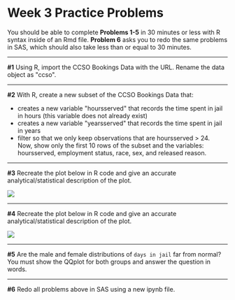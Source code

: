 # Week 3 Practice Problems

You should be able to complete **Problems 1-5** in 30 minutes or less with R syntax inside of an Rmd file. **Problem 6** asks you to redo the same problems in SAS, which should also take less than or equal to 30 minutes.

***

**#1** Using R, import the CCSO Bookings Data with the URL. Rename the data object as "ccso".

***

**#2** With R, create a new subset of the CCSO Bookings Data that:  
  - creates a new variable "hoursserved" that records the time spent in jail in hours (this variable does not already exist)  
  - creates a new variable "yearsserved" that records the time spent in jail in years  
  - filter so that we only keep observations that are hoursserved > 24.  
Now, show only the first 10 rows of the subset and the variables: hoursserved, employment status, race, sex, and released reason.

***

**#3** Recreate the plot below in R code and give an accurate analytical/statistical description of the plot.

![](https://uofi.box.com/shared/static/psdcvhsk5lgt3vbulnsmhaol8aeugdkj.png)

***

**#4** Recreate the plot below in R code and give an accurate analytical/statistical description of the plot.

![](https://uofi.box.com/shared/static/8mi5y67jbnagosa3t0ilz7gvbrmi7ynn.png)

***

**#5** Are the male and female distributions of `days in jail` far from normal? You must show the QQplot for both groups and answer the question in words.

***

**#6** Redo all problems above in SAS using a new ipynb file.